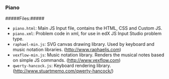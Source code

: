 ### Piano ###
#####Files:#####
- `piano.html`: Main JS Input file, contains the HTML, CSS and Custom JS.
- `piano.xml`: Problem code in xml, for use in edX JS Input Studio problem type.
- `raphael-min.js`: SVG canvas drawing library. Used by keyboard and music notation libraries. (http://www.raphaeljs.com)
- `vexflow-min.js`: Music notation library. Renders the musical notes based on simple JS commands. (http://www.vexflow.com)
- `qwerty-hancock.js`: Keyboard rendering library. (http://www.stuartmemo.com/qwerty-hancock/)


